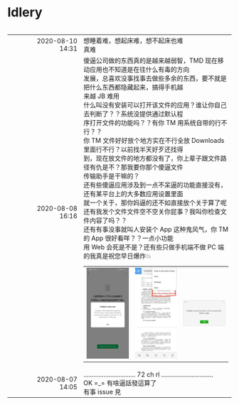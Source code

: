 # Idlery

<table width="100%" border="0" cellpadding="30" cellspacing="0" bgcolor="transparent" align="left" frame="void">

<tr>
<td width="150" align="right">2020-08-10<br>14:31</td>
<td>
想睡着难，想起床难，想不起床也难<br>
真难
</td>
</tr>

<tr>
<td width="150" align="right">2020-08-08<br>16:16</td>
<td>
傻逼公司做的东西真的是越来越弱智，TMD 现在移动应用也不知道是在往什么有毒的方向<br>
发展，总喜欢没事找事去做些多余的东西，要不就是把什么东西都隐藏起来，搞得手机越<br>
来越 JB 难用<br>
什么叫没有安装可以打开该文件的应用？谁让你自己去判断了？？系统没提供通过默认程<br>
序打开文件的功能吗？？有你 TM 用系统自带的行不行？？<br>
你 TM 文件好好放个地方实在不行全放 Downloads 里面行不行？以前找半天好歹还找得<br>
到，现在放文件的地方都没有了，你上辈子跟文件路径有仇是不？那我要你那个傻逼文件<br>
传输助手是干嘛的？<br>
还有些傻逼应用涉及到一点不呆逼的功能直接没有，还有某平台上的大多数应用设置里面<br>
就一个关于，那你妈逼的还不如直接放个关于算了呢<br>
还有我发个文件文件空不空关你屁事？我叫你检查文件内容了吗？？<br>
还有有事没事就叫人安装个 App 这种鬼风气，你 TM 的 App 很好看咩？？一点小功能<br>
用 Web 会死是不是？还有些只做手机端不做 PC 端的我真是祝您早日爆炸💥
<table>
  <tr>
    <td width="100" height="100"><img src="src/2d6EGBqogd.jpg" /></td>
    <td width="100" height="100"><img src="src/CIwGClJJ0F.jpg" /></td>
    <td width="100" height="100"><img src="src/MabNa9oFY5.jpg" /></td>
  </tr>
</table>
</td>
</tr>

<tr>
<td width="150" align="right">2020-08-07<br>14:05</td>
<td>
............................... 72 ch rl ...............................<br>
OK =_= 有啥逼話發這算了<br>
有事 issue 見
</td>
</tr>

</table>